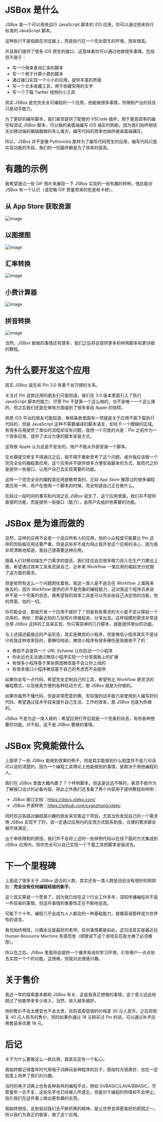 # JSBox 是什么

JSBox 是一个可以用来运行 JavaScript 脚本的 iOS 应用，你可以通过他来执行标准的 JavaScript 脚本。

这种执行不是指跑在浏览器上，而是执行在一个完全原生的环境，效率很高。

并且我们提供了很多 iOS 原生的接口，这意味着你可以通过他做很多事情，包括但不限于：

- 写一个用来查询汇率的脚本
- 写一个用于计算小费的脚本
- 通过接口实现一个小小的应用，提供丰富的界面
- 写一个文本收藏工具，用于收藏常用的文字
- 写一个下载 Twitter 视频的小工具

其实 JSBox 是完完全全可编程的一个应用，他能做很多事情，所限制产出的往往只是动手能力。

为了更好的编写脚本，我们甚至提供了配套的 VSCode 插件，用于更高效率的编写和测试 JSBox 脚本，可以做的桌面端编写 iOS 端实时刷新。因为我们始终相信无论移动端的编辑器做的多么强大，编写代码的效率也始终被桌面端碾压。

所以，JSBox 并不是像 Pythonista 那样为了编写代码而生的应用，编写代码只是实现功能的手段，我们的一切最终都是为了效率的提高。

# 有趣的示例

我希望通过一些 GIF 图片来展现一下 JSBox 实现的一些有趣的样例，借此能对 JSBox 有一个认识（请忽略 GIF 质量带来的色差和卡顿）。

## 从 App Store 获取资源

![image](https://raw.githubusercontent.com/cyanzhong/app-tutorials/master/asset/app-icon.gif)

## 以图搜图

![image](https://raw.githubusercontent.com/cyanzhong/app-tutorials/master/asset/image-search.gif)

## 汇率转换

![image](https://raw.githubusercontent.com/cyanzhong/app-tutorials/master/asset/currency.gif)

## 小费计算器

![image](https://raw.githubusercontent.com/cyanzhong/app-tutorials/master/asset/tip-calc.gif)

## 拼音转换

![image](https://raw.githubusercontent.com/cyanzhong/app-tutorials/master/asset/pinyin.gif)

当然，JSBox 能做的事情还有很多，我们之后将会提供更多的样例脚本和更详细的教程。

# 为什么要开发这个应用

其实 JSBox 诞生和 Pin 3.0 有着千丝万缕的关系。

关注过 Pin 这款应用的朋友们可能知道，我们在 3.0 版本里面引入了执行 JavaScript 脚本的能力，尽管 Pin 不是第一个这么做的，也不是唯一一个这么做的，但之后我们还是在审核方面碰到了很多来自 Apple 的阻碍。

熟悉 iOS 平台的朋友可能知道，审核条款里面有一项就是关于应用不能下载执行代码的，但是 JavaScript 这种不需要编译的脚本语言，却处于一个模糊的区域。有很多应用提供了类似的流程却没有问题，我想一个可能的点是：Pin 之前作为一个效率应用，提供了太过方便的脚本安装方式。

这导致 Apple 认为这是不安全的，用户不能从外部安装一个脚本。

在长期提交修复不得通过之后，我不得不重新思考了这个问题，或许我应该做一个完完全全的编程类应用，这个应用并不提供很多方便安装脚本的方式，取而代之的是提供一些接口，让用户自己去实现需要的功能。

这样一个完完全全的编程类应用是教育类的，正如 App Store 推荐过的很多编程类应用一样，用户在使用一个脚本的时候，完全知道自己正在做什么。

在经过一段时间的重写和内测之后 JSBox 诞生了，这个应用里面，我们并不提供直接的功能，而是提供一些接口（能力），由用户去组织他需要的功能。

# JSBox 是为谁而做的

显然，这样的应用不会是一个适应所有人的应用，他的小众程度可能要比 Pin 这样的剪贴板应用还要严重。但是这些并不成为阻止我开发这个应用的决心，因为我非常清晰地知道，我自己很需要这种应用。

随着人们对移动端生产力需求的提高，我们往往会花很多精力投入在生产力建设上面，希望通过效率工具来武装自己，近年来 Workflow 一类应用的崛起充分挖掘了这方面的需求。

但是依然有这么一个问题困扰着我，我这一类人是不适合在 Workflow 上面拖来拖去的，因为 Workflow 提供的并不是完备的编程能力，这对我这个程序员来说并不是一个完美的状态，我希望我的效率工具是可以完全由自己决定他的功能，他的界面，他的一切。

你可能会说，那就开发一个应用不就好了？但是有些需求的大小是不足以撑起一个应用的，例如：把最近拍的几张照片拼接起来，分享出去。这样规模的需求非常适合用 JSBox 这样的工具来实现，你只需简单的几行脚本，就能提供类似的功能。

与上述描述最接近的产品形态，其实是微信的小程序。但是微信小程序其实不是设计给我这种效率狂的，更确切地说，微信小程序有很多硬伤是我接收不了的：

- 微信不会提供一个 URL Scheme 让你启动一个小程序
- 你永远也无法通过微信小程序实现一个分享面板上的扩展
- 有很多小程序基于某些原因微信是不会让你上线的
- 有很多接口小程序微信基于自己的考虑而不会提供

如果你会写一点代码，希望完全定制自己的工具，希望有比 Workflow 更灵活的编程模式，以及极其方便的各种启动方式，那 JSBox 就是为你做的。

如果你虽然不懂代码，但是非常愿意折腾，有较强的动手能力来使用别人编写好的代码，希望通过技术手段来提升自己生活、工作的效率，那 JSBox 也是为你做的。

JSBox 不是为这一类人做的：希望应用打开后就是一个完美的状态，有你各种想要的功能。对不起，这不是 JSBox 要做的事情。

# JSBox 究竟能做什么

上面举了一些 JSBox 能做到效果的例子，但是其实能做到什么程度并不是几句话可以说的清楚的，因为一个编程工具理论上他能做到的事情，是取决于用他编程的人。

我们在 JSBox 里面大概内置了 7 个样例脚本，但这是远远不够的，甚至不能作为了解接口设计的必备内容，除此之外我们还准备了两个内容用于提供教程和样例：

- JSBox 接口文档：https://docs.xteko.com/
- JSBox 开源样例：https://github.com/cyanzhong/xteko

同时欢迎各路对编程感兴趣的朋友来完善这个项目，尤其当你发现自己的一个需求用 JSBox 实现不了时，请一定通过应用内的反馈方式联系到我，合理的需求都会被尽快满足。

出于审核限制的原因，我们并不会将上述的一些样例代码以在线下载的方式集成到 JSBox 应用内，但你完全可以自己实现一个下载工具把脚本安装进去。

# 下一个里程碑

上面说了很多关于 JSBox 适合的人群，其实还有一类人群是目前没有很好的照顾到：**完全没有任何编程经验的新手**。

这个其实算是一个愿景了，因为我已经在这个行业工作多年，深知传播编程并不是一件容易的事情，但这件事情的重要性正在不断地变高。

可能下个十年，编程几乎会成为人人都会的一种基础能力，就像英语那样成为世界性的语言。

我也始终相信，兴趣永远是最好的老师，任何事情都是如此，这句话其实是最近玩 Human Resource Machine 有感而发（顺便说下这个游戏实在是太棒了必须推荐）。

所以在之后，JSBox 里面将会提供一个循序渐进的学习环境，引导用户一点点地去实现一个个的功能。这很难，但我对此很感兴趣。

# 关于售价

我近一年的探索基本都和 JSBox 有关，这是我真正想做的事情，这个意义远远地超过了他能带来多少收入，当然，收入越多越好。

他的售价不会太便宜也不会太贵，目前首周促销的价格是 30 元人民币，之后将恢复 40 元人民币的售价，同时如果你通过 18 元购买过 Pin 的话，可以通过补齐应用套装来优惠 18 元。

# 后记

关于为什么要做这么一款应用，我其实还有一个私心。

我始终都记得童年时代用电子词典玩各种程序的日子，那段时光很美好，也在一定程度上培养了我们的兴趣。

当时的电子词典上也有各种各样的编程平台，例如 GVBASIC/LAVA/BBASIC，尽管童年一去不复，这些名字也已经被人所遗忘，但是对于编程的热情却不会停止，指引我们在这件事上做出更有趣的东西。

我始终相信，这些驱动我们去不断折腾的精神，是让世界变得更美好的原因之一。所以我们为真正的极客，做了这个应用。
